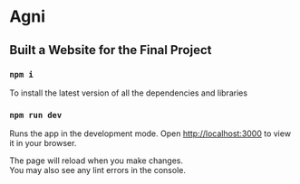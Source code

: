 # Agni
## Built a Website for the Final Project

### `npm i`

To install the latest version of all the dependencies and libraries

### `npm run dev`

Runs the app in the development mode.
Open [http://localhost:3000](http://localhost:8082) to view it in your browser.

The page will reload when you make changes.\
You may also see any lint errors in the console.

